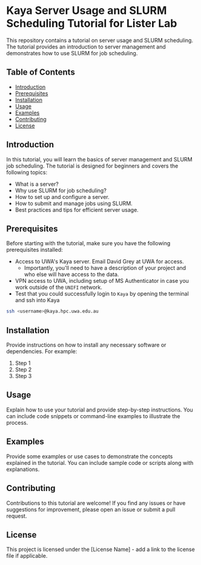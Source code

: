 # Kaya Server Usage and SLURM Scheduling Tutorial for Lister Lab

This repository contains a tutorial on server usage and SLURM scheduling. The tutorial provides an introduction to server management and demonstrates how to use SLURM for job scheduling.

## Table of Contents

- [Introduction](#introduction)
- [Prerequisites](#prerequisites)
- [Installation](#installation)
- [Usage](#usage)
- [Examples](#examples)
- [Contributing](#contributing)
- [License](#license)

## Introduction

In this tutorial, you will learn the basics of server management and SLURM job scheduling. The tutorial is designed for beginners and covers the following topics:

- What is a server?
- Why use SLURM for job scheduling?
- How to set up and configure a server.
- How to submit and manage jobs using SLURM.
- Best practices and tips for efficient server usage.

## Prerequisites

Before starting with the tutorial, make sure you have the following prerequisites installed:

- Access to UWA's Kaya server. Email David Grey at UWA for access. 
  * Importantly, you'll need to have a description of your project and who else will have access to the data.
- VPN access to UWA, including setup of MS Authenticator in case you work outside of the `UNIFI` network.
- Test that you could successfully login to `Kaya` by opening the terminal and ssh into Kaya


```bash
ssh <username>@kaya.hpc.uwa.edu.au
```





## Installation

Provide instructions on how to install any necessary software or dependencies. For example:

1. Step 1
2. Step 2
3. Step 3

## Usage

Explain how to use your tutorial and provide step-by-step instructions. You can include code snippets or command-line examples to illustrate the process.

## Examples

Provide some examples or use cases to demonstrate the concepts explained in the tutorial. You can include sample code or scripts along with explanations.

## Contributing

Contributions to this tutorial are welcome! If you find any issues or have suggestions for improvement, please open an issue or submit a pull request.

## License

This project is licensed under the [License Name] - add a link to the license file if applicable.
